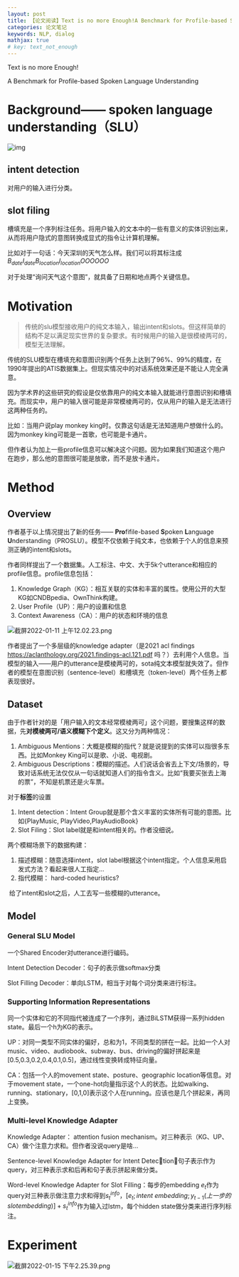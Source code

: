 ```yaml
---
layout: post
title: 【论文阅读】Text is no more Enough!A Benchmark for Profile-based Spoken Language Understanding
categories: 论文笔记
keywords: NLP, dialog
mathjax: true
# key: text_not_enough
---
```




Text is no more Enough!

A Benchmark for Profile-based Spoken Language Understanding



# Background—— spoken language understanding（SLU）

![img](http://www.xiaojiejing.com/wp-content/uploads/2018/12/t7zxx7q9ni.png)

## intent detection

对用户的输入进行分类。

## slot filing

槽填充是一个序列标注任务。将用户输入的文本中的一些有意义的实体识别出来，从而将用户隐式的意图转换成显式的指令让计算机理解。

比如对于一句话：今天深圳的天气怎么样。我们可以将其标注成$B_{date}I_{date}B_{location}I_{location}OOOOOO$

对于处理“询问天气这个意图”，就具备了日期和地点两个关键信息。

# Motivation

> 传统的slu模型接收用户的纯文本输入，输出intent和slots。但这样简单的结构不足以满足现实世界的复杂要求。有时候用户的输入是很模棱两可的，模型无法理解。



传统的SLU模型在槽填充和意图识别两个任务上达到了96%、99%的精度，在1990年提出的ATIS数据集上。但现实情况中的对话系统效果还是不能让人完全满意。

因为学术界的这些研究的假设是仅依靠用户的纯文本输入就能进行意图识别和槽填充。而现实中，用户的输入很可能是非常模棱两可的，仅从用户的输入是无法进行这两种任务的。

比如：当用户说play monkey king时。仅靠这句话是无法知道用户想做什么的。因为monkey king可能是一首歌，也可能是卡通片。

但作者认为加上一些profile信息可以解决这个问题。因为如果我们知道这个用户在跑步，那么他的意图很可能是放歌，而不是放卡通片。

# Method

## Overview

作者基于以上情况提出了新的任务—— **Pro**fifile-based **S**poken **L**anguage **U**nderstanding（PROSLU）。模型不仅依赖于纯文本，也依赖于个人的信息来预测正确的intent和slots。

作者同样提出了一个数据集。人工标注、中文、大于5k个utterance和相应的profile信息。profile信息包括：

1. Knowledge Graph（KG）：相互关联的实体和丰富的属性。使用公开的大型KG如CNDBpedia、OwnThink构建。
2. User Profile（UP）：用户的设置和信息
3. Context Awareness（CA）：用户的状态和环境的信息

![截屏2022-01-11 上午12.02.23.png](https://s2.loli.net/2022/01/11/MNE8mbs396UDTBh.png)



作者提出了一个多层级的knowledge adapter（是2021 acl findings https://aclanthology.org/2021.findings-acl.121.pdf 吗？）去利用个人信息。当模型的输入——用户的utterance是模棱两可的，sota纯文本模型就失效了。但作者的模型在意图识别（sentence-level）和槽填充（token-level）两个任务上都表现很好。

## Dataset

由于作者针对的是「用户输入的文本经常模棱两可」这个问题，要搜集这样的数据，先**对模棱两可/语义模糊下个定义**。这又分为两种情况：

1. Ambiguous Mentions：大概是模糊的指代？就是说提到的实体可以指很多东西。比如Monkey King可以是歌、小说、电视剧。
2. Ambiguous Descriptions：模糊的描述。人们说话会省去上下文/场景的，导致对话系统无法仅仅从一句话就知道人们的指令含义。比如“我要买张去上海的票”，不知是机票还是火车票。



对于**标签**的设置

1. Intent detection：Intent Group就是那个含义丰富的实体所有可能的意图。比如{PlayMusic, PlayVideo,PlayAudioBook}
2. Slot Filing：Slot label就是和intent相关的。作者没细说。



两个模糊场景下的数据构建：

1. 描述模糊：随意选择intent，slot label根据这个intent指定。个人信息采用启发式方法？看起来很人工指定...
2. 指代模糊： hard-coded heuristics?

​	给了intent和slot之后，人工去写一些模糊的utterance。

## Model

### General SLU Model

一个Shared Encoder对utterance进行编码。

Intent Detection Decoder：句子的表示做softmax分类

Slot Filling Decoder：单向LSTM，相当于对每个词分类来进行标注。

### Supporting Information Representations

同一个实体和它的不同指代被连成了一个序列，通过BiLSTM获得一系列hidden state。最后一个h为KG的表示。

UP：对同一类型不同实体的偏好，总和为1，不同类型的拼在一起。比如一个人对music、video、audiobook、subway、bus、driving的偏好拼起来是[0.5,0.3,0.2,0.4,0.1,0.5]，通过线性变换转成特征向量。

CA：包括一个人的movement state、posture、geographic location等信息。对于movement state，一个one-hot向量指示这个人的状态。比如walking、running、stationary，[0,1,0]表示这个人在running。应该也是几个拼起来，再同上变换。

### Multi-level Knowledge Adapter

Knowledge Adapter： attention fusion mechanism。对三种表示（KG、UP、CA）做个注意力求和。但作者没说query是啥...

Sentence-level Knowledge Adapter for Intent Detection：句子表示作为query，对三种表示求和后再和句子表示拼起来做分类。

Word-level Knowledge Adapter for Slot Filling：每步的embedding $e_t$作为query对三种表示做注意力求和得到$s_t^{info}$，$[e_t;intent\ embedding;y_{t-1}(上一步的slot embedding)]+s_t^{info}$作为输入过lstm，每个hidden state做分类来进行序列标注。

# Experiment

![截屏2022-01-15 下午2.25.39.png](https://s2.loli.net/2022/01/15/AnN9DCcU1vmtHM5.png)



